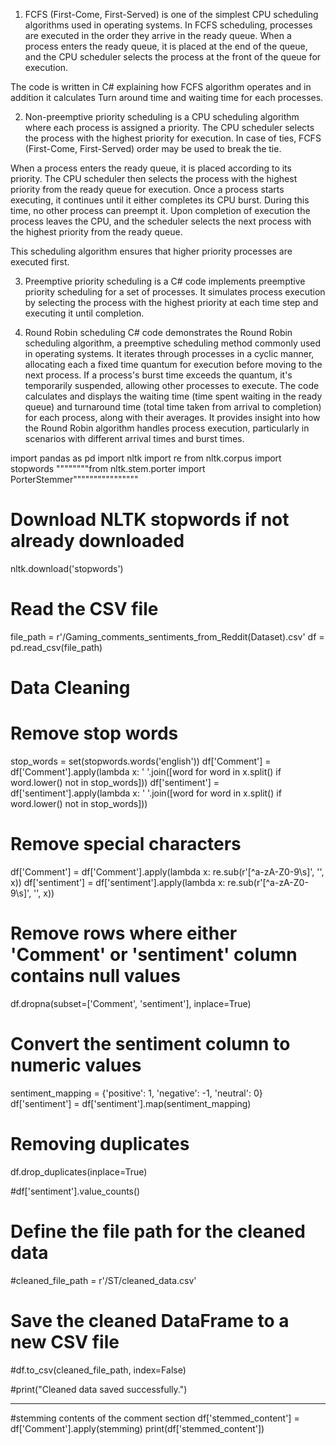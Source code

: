 1) FCFS (First-Come, First-Served) is one of the simplest CPU scheduling algorithms used in operating systems. 
  In FCFS scheduling, processes are executed in the order they arrive in the ready queue. 
  When a process enters the ready queue, it is placed at the end of the queue, and the CPU scheduler selects the process at the front of the queue for execution.
  
  The code is written in C# explaining how FCFS algorithm operates and in addition it calculates Turn around time and waiting time for each processes.
  

2) Non-preemptive priority scheduling is a CPU scheduling algorithm where each process is assigned a priority. 
  The CPU scheduler selects the process with the highest priority for execution. In case of ties, FCFS (First-Come, First-Served) order may be used to break the tie.
  
  When a process enters the ready queue, it is placed according to its priority. The CPU scheduler then selects the process with 
  the highest priority from the ready queue for execution. Once a process starts executing, it continues until it either completes its CPU burst. 
  During this time, no other process can preempt it.
  Upon completion of execution the process leaves the CPU, and the scheduler selects the next process with the highest priority from the ready queue.
  
  This scheduling algorithm ensures that higher priority processes are executed first.

3) Preemptive priority scheduling is a C# code implements preemptive priority scheduling for a set of processes. It simulates process execution by selecting the process with the       highest priority at each time step and executing it until completion.

4) Round Robin scheduling C# code demonstrates the Round Robin scheduling algorithm, a preemptive scheduling method commonly used in operating systems. It iterates through processes in a cyclic manner, allocating each a fixed time quantum for execution before moving to the next process. If a process's burst time exceeds the quantum, it's temporarily suspended, allowing other processes to execute. The code calculates and displays the waiting time (time spent waiting in the ready queue) and turnaround time (total time taken from arrival to completion) for each process, along with their averages. It provides insight into how the Round Robin algorithm handles process execution, particularly in scenarios with different arrival times and burst times.


import pandas as pd
import nltk
import re
from nltk.corpus import stopwords
""""""""from nltk.stem.porter import PorterStemmer""""""""""""""""

# Download NLTK stopwords if not already downloaded
nltk.download('stopwords')

# Read the CSV file
file_path = r'/Gaming_comments_sentiments_from_Reddit(Dataset).csv'
df = pd.read_csv(file_path)

# Data Cleaning
# Remove stop words
stop_words = set(stopwords.words('english'))
df['Comment'] = df['Comment'].apply(lambda x: ' '.join([word for word in x.split() if word.lower() not in stop_words]))
df['sentiment'] = df['sentiment'].apply(lambda x: ' '.join([word for word in x.split() if word.lower() not in stop_words]))

# Remove special characters
df['Comment'] = df['Comment'].apply(lambda x: re.sub(r'[^a-zA-Z0-9\s]', '', x))
df['sentiment'] = df['sentiment'].apply(lambda x: re.sub(r'[^a-zA-Z0-9\s]', '', x))

# Remove rows where either 'Comment' or 'sentiment' column contains null values
df.dropna(subset=['Comment', 'sentiment'], inplace=True)


# Convert the sentiment column to numeric values
sentiment_mapping = {'positive': 1, 'negative': -1, 'neutral': 0}
df['sentiment'] = df['sentiment'].map(sentiment_mapping)

# Removing duplicates
df.drop_duplicates(inplace=True)

#df['sentiment'].value_counts()
# Define the file path for the cleaned data
#cleaned_file_path = r'/ST/cleaned_data.csv'

# Save the cleaned DataFrame to a new CSV file
#df.to_csv(cleaned_file_path, index=False)

#print("Cleaned data saved successfully.")

--------------------------------------------------------------------------------------



#stemming contents of the comment section
df['stemmed_content'] = df['Comment'].apply(stemming)
print(df['stemmed_content'])
